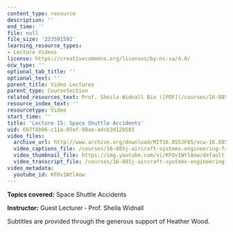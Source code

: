 ```yaml
---
content_type: resource
description: ''
end_time: ''
file: null
file_size: '223591592'
learning_resource_types:
- Lecture Videos
license: https://creativecommons.org/licenses/by-nc-sa/4.0/
ocw_type: ''
optional_tab_title: ''
optional_text: ''
parent_title: Video Lectures
parent_type: CourseSection
related_resources_text: Prof. Sheila Widnall Bio ([PDF](/courses/16-885j-aircraft-systems-engineering-fall-2005/resources/widnall_bio))
resource_index_text: ''
resourcetype: Video
start_time: ''
title: 'Lecture 15: Space Shuttle Accidents'
uid: 6b7f8b06-c11a-05af-98ae-a4cb3d12b583
video_files:
  archive_url: http://www.archive.org/download/MIT16.855JF05/ocw-16.885-02nov2005-220k.mp4
  video_captions_file: /courses/16-885j-aircraft-systems-engineering-fall-2005/39e1fb03b8215adaa7d18fe230d2c595_KFOv1WtlAow.vtt
  video_thumbnail_file: https://img.youtube.com/vi/KFOv1WtlAow/default.jpg
  video_transcript_file: /courses/16-885j-aircraft-systems-engineering-fall-2005/fd42c042306d8a73df4e567303586a27_KFOv1WtlAow.pdf
video_metadata:
  youtube_id: KFOv1WtlAow
---
```


**Topics covered:** Space Shuttle Accidents

**Instructor:** Guest Lecturer ‑ Prof. Sheila Widnall

Subtitles are provided through the generous support of Heather Wood.

